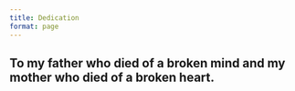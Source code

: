 ```yaml
---
title: Dedication
format: page
---
```


## To my father who died of a broken mind and my mother who died of a broken heart. ##
